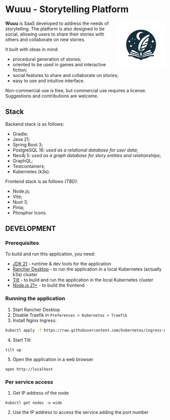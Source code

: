 # Wuuu - Storytelling Platform

<img align="right" src="./logo.svg" height="150" width="150" alt="Wuuu Logo">

**Wuuu** is SaaS developed to address the needs of storytelling. 
The platform is also designed to be social, allowing users to share 
their stories with others and collaborate on new stories.

It built with ideas in mind:
- procedural generation of stories;
- oriented to be used in games and interactive fiction;
- social features to share and collaborate on stories;
- easy to use and intuitive interface.

Non-commercial use is free, but commercial use requires a license.
Suggestions and contributions are welcome.

## Stack
Backend stack is as follows:
- Gradle;
- Java 21;
- Spring Boot 3;
- PostgreSQL 16: *used as a relational database for user data*;
- Neo4j 5: *used as a graph database for story entities and relationships*;
- GraphQL;
- Testcontainers;
- Kubernetes (k3s).

Frontend stack is as follows *(TBD)*:
- Node.js;
- Vite;
- Nuxt 3;
- Pinia;
- Phosphor Icons.

## DEVELOPMENT

### Prerequisites
To build and run this application, you need:
- [JDK 21](https://adoptium.net/temurin/releases/?version=21) - runtime & dev tools for the application
- [Rancher Desktop](https://rancherdesktop.io/) - to run the application in a local Kubernetes (actually k3s) cluster
- [Tilt](https://tilt.dev/) - to build and run the application in the local Kubernetes cluster
- [Node.js 21+](https://nodejs.org/) - to build the frontend

### Running the application
1. Start Rancher Desktop
2. Disable Traefik in `Preferences > Kubernetes > Traefik`
3. Install Nginx Ingress:
```bash
kubectl apply -f https://raw.githubusercontent.com/kubernetes/ingress-nginx/controller-v1.1.2/deploy/static/provider/cloud/deploy.yaml
```
4. Start Tilt
```shell
tilt up
```
5. Open the application in a web browser
```shell
open http://localhost
```

### Per service access
1. Get IP address of the node
```shell
kubectl get nodes -o wide
```
2. Use the IP address to access the service adding the port number